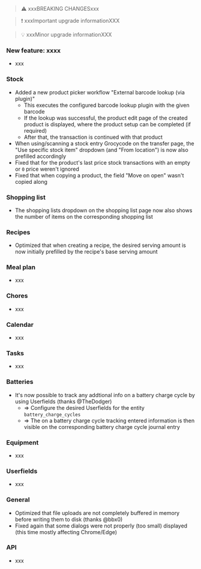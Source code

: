 > ⚠️ xxxBREAKING CHANGESxxx

> ❗ xxxImportant upgrade informationXXX

> 💡 xxxMinor upgrade informationXXX

### New feature: xxxx

- xxx

### Stock

- Added a new product picker workflow "External barcode lookup (via plugin)"
  - This executes the configured barcode lookup plugin with the given barcode
  - If the lookup was successful, the product edit page of the created product is displayed, where the product setup can be completed (if required)
  - After that, the transaction is continued with that product
- When using/scanning a stock entry Grocycode on the transfer page, the "Use specific stock item" dropdown (and "From location") is now also prefilled accordingly
- Fixed that for the product's last price stock transactions with an empty or `0` price weren't ignored
- Fixed that when copying a product, the field "Move on open" wasn't copied along

### Shopping list

- The shopping lists dropdown on the shopping list page now also shows the number of items on the corresponding shopping list

### Recipes

- Optimized that when creating a recipe, the desired serving amount is now initially prefilled by the recipe's base serving amount

### Meal plan

- xxx

### Chores

- xxx

### Calendar

- xxx

### Tasks

- xxx

### Batteries

- It's now possible to track any addtional info on a battery charge cycle by using Userfields (thanks @TheDodger)
  - => Configure the desired Userfields for the entity `battery_charge_cycles`
  - => The on a battery charge cycle tracking entered information is then visible on the corresponding battery charge cycle journal entry

### Equipment

- xxx

### Userfields

- xxx

### General

- Optimized that file uploads are not completely buffered in memory before writing them to disk (thanks @bbx0)
- Fixed again that some dialogs were not properly (too small) displayed (this time mostly affecting Chrome/Edge)

### API

- xxx
